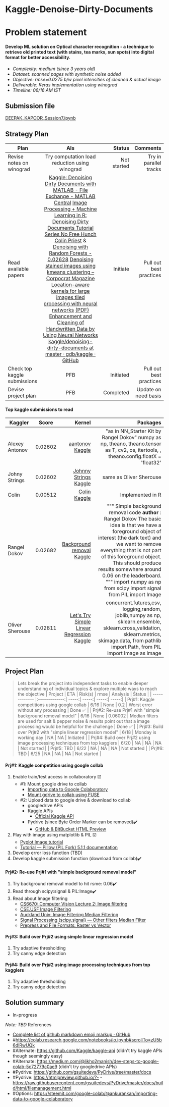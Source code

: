# Kaggle-Denoise-Dirty-Documents

# Problem statement
#### Develop ML solution on Optical character recognition - a technique to retrieve old printed text (with stains, tea marks, sun spots) into digital format for better accessibility. 
* _Complexity: medium (since 3 years old)_
* _Dataset: scanned pages with synthetic noise added_
* _Objective: rmse=0.0275 b/w pixel intensities of cleaned & actual image_
* _Deliverable: Keras implementation using winograd_
* _Timeline: 06/16 AM IST_

## Submission file
[DEEPAK_KAPOOR_Session7.ipynb](https://github.com/kapsdeep/EIP-4B/blob/master/Deepak_BATCH_6_ASSIGNMENT4B.ipynb)

## Strategy Plan

| Plan        | AIs          | Status  | Comments  |
  | ------------- |:-------------:| -----:| -----:|
  | Revise notes on winograd      | Try computation load reduction using winograd | Not started | Try in parallel tracks |
  | Read available papers      | [Kaggle: Denoising Dirty Documents with MATLAB - File Exchange - MATLAB Central](https://in.mathworks.com/matlabcentral/fileexchange/51812-kaggle--denoising-dirty-documents-with-matlab) [Image Processing + Machine Learning in R: Denoising Dirty Documents Tutorial Series No Free Hunch](http://blog.kaggle.com/2015/12/04/image-processing-machine-learning-in-r-denoising-dirty-documents-tutorial-series/)  [Colin Priest](https://colinpriest.com/2015/08/01/denoising-dirty-documents-part-1/)  & [Denoising with Random Forests - 0.02628](https://www.kaggle.com/johnnystrings/denoising-with-random-forests) [Denoising stained images using kmeans clustering – Corpocrat Magazine](https://corpocrat.com/2015/07/20/noise-removal-using-kmeans-on-stains-in-scanned-images/)     [Location-aware kernels for large images tiled processing with neural networks](https://medium.com/shallowlearnings/spatial-tiled-processing-for-large-images-with-convolutional-neural-networks-3936ed7aebec) [(PDF) Enhancement and Cleaning of Handwritten Data by Using Neural Networks](https://www.researchgate.net/publication/221258673_Enhancement_and_Cleaning_of_Handwritten_Data_by_Using_Neural_Networks) [kaggle/denoising-dirty-documents at master · gdb/kaggle · GitHub](https://github.com/gdb/kaggle/tree/master/denoising-dirty-documents)| Initiate |  Pull out best practices |
| Check top kaggle submissions | PFB | Initiated |  Pull out best practices |
| Devise project plan | PFB | Completed |   Update on need basis |

#### Top kaggle submissions to read
| Kaggler        | Score          | Kernel  | Packages  |
  | ------------- |:-------------:| -----:| -----:|
  | Alexey Antonov      | 0.02602 | [aantonov Kaggle](https://www.kaggle.com/antonov/kernels) | "as in NN_Starter Kit by Rangel Dokov" numpy as np, theano, theano.tensor as T, cv2, os, itertools, , theano.config.floatX = 'float32'     |
  | Johny Strings      | 0.02602 | [Johnny Strings Kaggle](https://www.kaggle.com/johnnystrings/kernels) | same as Oliver Sherouse     |
  | Colin      | 0.00512 | [Colin Kaggle](https://www.kaggle.com/colinpriest/kernels?sortBy=voteCount&group=everyone&pageSize=20&userId=46478&language=R) | Implemented in R    |
  | Rangel Dokov      | 0.02682 | [Background removal Kaggle](https://www.kaggle.com/rdokov/background-removal/code) | """  Simple background removal code    __author__ : Rangel Dokov    The basic idea is that we have a foreground object of interest (the dark text)  and we want to remove everything that is not part of this foreground object.    This should produce results somewhere around 0.06 on the leaderboard.  """  import numpy as np  from scipy import signal  from PIL import Image |
  | Oliver Sherouse      | 0.02811 | [Let's Try Simple Linear Regression Kaggle](https://www.kaggle.com/oliversherouse/let-s-try-simple-linear-regression/code) | concurrent.futures,csv, logging,random, joblib,numpy as np, sklearn.ensemble, sklearn.cross_validation, sklearn.metrics, skimage.data, from pathlib import Path, from PIL import Image as image     |

## Project Plan
>Lets break the project into independent tasks to enable deeper understanding of individual topics & explore multiple ways to reach the objective
>| Project        | ETA          | Risk(s)  | rmse  | Analysis  | Status  |
  | ------------- |:-------------:| -----:| -----:| -----:| -----:|
  | Prj#1: Kaggle competitions using google collab       | 6/16 | None | 0.2 | Worst error without any processing | Done  :white_check_mark: |
| Prj#2: Re-use Prj#1 with "simple background removal model"       | 6/16 | None | 0.06002 | Median filters are used for salt & pepper noise & results point out that a image processing would be helpful for the challenge | Done  :white_check_mark: |
| Prj#3: Build over Prj#2 with "simple linear regression model"       | 6/18 | Monday is working day | NA | NA | Initiated     |
| Prj#4: Build over Prj#2 using image processing techniques from top kagglers       | 6/20 | NA | NA | NA | Not started     |
| Prj#5: TBD       | 6/22 | NA | NA | NA | Not started     |
| Prj#6: TBD       | 6/25 | NA | NA | NA | Not started     |

#### Prj#1: Kaggle competition using google collab 
1. Enable train/test access in collaboratory :ballot_box_with_check:
    - #1: Mount google drive to collab
      - [Importing data to Google Colaboratory](https://steemit.com/google-colab/@ankurankan/importing-data-to-google-colaboratory)
      - [Mount gdrive to collab using FUSE](https://colab.research.google.com/drive/1srw_HFWQ2SMgmWIawucXfusGzrj1_U0q)
    - #2: Upload data to google drive & download to collab
        - googledrive APIs
        - Kaggle APIs
          - [Official Kaggle API](https://github.com/Kaggle/kaggle-api)
        - Pydrive (since Byte Order Marker can be removed):heavy_check_mark:
          -  [GitHub & BitBucket HTML Preview](https://htmlpreview.github.io/?https://raw.githubusercontent.com/gsuitedevs/PyDrive/master/docs/build/html/quickstart.html)
2. Play with image using matplotlib & PIL :ballot_box_with_check:
    - [Pyplot Image tutorial](https://matplotlib.org/users/image_tutorial.html) 
    - [Tutorial — Pillow (PIL Fork) 5.1.1 documentation](https://pillow.readthedocs.io/en/5.1.x/handbook/tutorial.html)
3. Develop error loss function (TBD)
4. Develop kaggle submission function (download from collab):heavy_check_mark:

#### Prj#2: Re-use Prj#1 with "simple background removal model"
1. Try background removal model to hit rsme: 0.06:heavy_check_mark: 
2. Read through scipy:signal & PIL:Image:heavy_check_mark:
3. Read about Image filtering
    - [CS6670: Computer Vision Lecture 2: Image filtering](https://www.cs.cornell.edu/courses/cs6670/2011sp/lectures/lec02_filter.pdf)
    - [CSE.USF Image Filtering](http://www.cse.usf.edu/~r1k/MachineVisionBook/MachineVision.files/MachineVision_Chapter4.pdf)
    - [Auckland Univ: Image Filtering Median Filtering](https://www.cs.auckland.ac.nz/courses/compsci373s1c/PatricesLectures/Image%20Filtering_2up.pdf)
    - [Signal Processing (scipy.signal) — Other filters Median Filter](https://docs.scipy.org/doc/scipy/reference/tutorial/signal.html)
    - [Prepress and File Formats: Raster vs Vector](https://www.slideshare.net/JenniferJanviere/prepress)

#### Prj#3: Build over Prj#2 using simple linear regression model
1. Try adaptive thresholding
2. Try canny edge detection

#### Prj#4: Build over Prj#2 using image processing techniques from top kagglers
1. Try adaptive thresholding
2. Try canny edge detection


## Solution summary
* In-progress

_Note: TBD_
References
- [Complete list of github markdown emoji markup · GitHub](https://gist.github.com/rxaviers/7360908)
- #https://colab.research.google.com/notebooks/io.ipynb#scrollTo=zU5b6dlRwUQk
- #Alternate: https://github.com/Kaggle/kaggle-api (didn't try kaggle APIs though seemingly easy)
- #Alternate: https://medium.com/@likho2manish/dev-steps-to-google-colab-5c72779c0ae9 (didn't try googledrive APIs)
- #Pydrive: https://github.com/gsuitedevs/PyDrive/tree/master/docs 
- #Pydrive: https://htmlpreview.github.io/?- -https://raw.githubusercontent.com/gsuitedevs/PyDrive/master/docs/build/html/filemanagement.html
- #Options: https://steemit.com/google-colab/@ankurankan/importing-data-to-google-colaboratory
